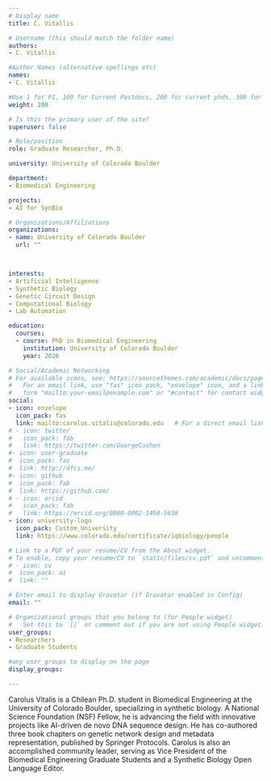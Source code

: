 ```yaml
---
# Display name
title: C. Vitallis

# Username (this should match the folder name)
authors:
- C. Vitallis

#Author Names (alternative spellings etc)
names:
- C. Vitallis

#Use 1 for PI, 100 for Current Postdocs, 200 for current phds, 300 for current masters, 400 for current undergrads, 800 for alum postdocs, 810 for alum phds, 820 for alum masters, and 830 for alum undergrads, 900 for tools, 1000 for projects, 900 for tools, 1000 for projects
weight: 200

# Is this the primary user of the site?
superuser: false

# Role/position
role: Graduate Researcher, Ph.D.

university: University of Colorado Boulder

department:
- Biomedical Engineering

projects:
- AI for SynBio

# Organizations/Affiliations
organizations:
- name: University of Colorado Boulder
  url: ""



interests:
- Artificial Intelligence
- Synthetic Biology
- Genetic Circuit Design
- Computational Biology
- Lab Automation

education:
  courses:
  - course: PhD in Biomedical Engineering
    institution: University of Colorado Boulder
    year: 2026

# Social/Academic Networking
# For available icons, see: https://sourcethemes.com/academic/docs/page-builder/#icons
#   For an email link, use "fas" icon pack, "envelope" icon, and a link in the
#   form "mailto:your-email@example.com" or "#contact" for contact widget.
social:
- icon: envelope
  icon_pack: fas
  link: mailto:carolus.vitalis@colorado.edu   # For a direct email link, use "mailto:test@example.org".
# - icon: twitter
#   icon_pack: fab
#   link: https://twitter.com/GeorgeCushen
#- icon: user-graduate
#  icon_pack: fas
#  link: http://dfcs.me/
#- icon: github
#  icon_pack: fab
#  link: https://github.com/
# - icon: orcid
#   icon_pack: fab
#   link: https://orcid.org/0000-0002-1450-5638
- icon: university-logo
  icon_pack: Custom_University
  link: https://www.colorado.edu/certificate/iqbiology/people

# Link to a PDF of your resume/CV from the About widget.
# To enable, copy your resume/CV to `static/files/cv.pdf` and uncomment the lines below.
# - icon: cv
#  icon_pack: ai
#  link: ""

# Enter email to display Gravatar (if Gravatar enabled in Config)
email: ""

# Organizational groups that you belong to (for People widget)
#   Set this to `[]` or comment out if you are not using People widget.
user_groups:
- Researchers
- Graduate Students

#any user groups to display on the page
display_groups:

---
```


Carolus Vitalis is a Chilean Ph.D. student in Biomedical Engineering at the University of Colorado Boulder, specializing in synthetic biology. A National Science Foundation (NSF) Fellow, he is advancing the field with innovative projects like AI-driven de novo DNA sequence design. He has co-authored three book chapters on genetic network design and metadata representation, published by Springer Protocols. Carolus is also an accomplished community leader, serving as Vice President of the Biomedical Engineering Graduate Students and a Synthetic Biology Open Language Editor.

